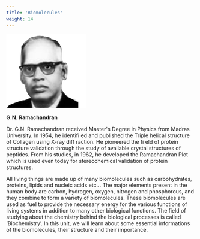 ```yaml
---
title: 'Biomolecules'
weight: 14
---
```


![G.N. Ramachandran](ramachandra.png)

**G.N. Ramachandran**
 
Dr. G.N. Ramachandran received Master's Degree in Physics from Madras University. In 1954, he identifi ed and published the Triple helical structure of Collagen using X-ray diff raction. He pioneered the fi eld of protein structure validation through the study of available crystal structures of peptides. From his studies, in 1962, he developed the Ramachandran Plot which is used even today for stereochemical validation of protein structures.

All living things are made up of many biomolecules such as carbohydrates, proteins, lipids and nucleic acids etc... The major elements present in the human body are carbon, hydrogen, oxygen, nitrogen and phosphorous, and they combine to form a variety of biomolecules. These biomolecules are used as fuel to provide the necessary energy for the various functions of living systems in addition to many other biological functions. The field of studying about the chemistry behind the biological processes is called ‘Biochemistry’. In this unit, we will learn about some essential informations of the biomolecules, their structure and their importance.

